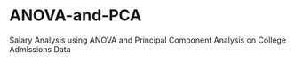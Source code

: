 # ANOVA-and-PCA
Salary Analysis using ANOVA and Principal Component Analysis on College Admissions Data
